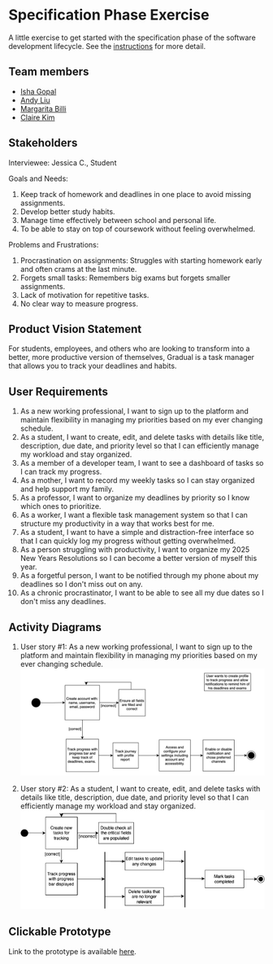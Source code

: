 # Specification Phase Exercise

A little exercise to get started with the specification phase of the software development lifecycle. See the [instructions](instructions.md) for more detail.

## Team members

- [Isha Gopal](https://github.com/ishy04)
- [Andy Liu](https://github.com/andy-612)
- [Margarita Billi](https://github.com/pinkmaggs)
- [Claire Kim](https://github.com/radishsoups)

## Stakeholders

Interviewee: Jessica C., Student

Goals and Needs:

1. Keep track of homework and deadlines in one place to avoid missing assignments.
2. Develop better study habits.
3. Manage time effectively between school and personal life.
4. To be able to stay on top of coursework without feeling overwhelmed.

Problems and Frustrations:

1. Procrastination on assignments: Struggles with starting homework early and often crams at the last minute.
2. Forgets small tasks: Remembers big exams but forgets smaller assignments.
3. Lack of motivation for repetitive tasks.
4. No clear way to measure progress.

## Product Vision Statement

For students, employees, and others who are looking to transform into a better, more productive version of themselves, Gradual is a task manager that allows you to track your deadlines and habits.

## User Requirements

1. As a new working professional, I want to sign up to the platform and maintain flexibility in managing my priorities based on my ever changing schedule.
2. As a student, I want to create, edit, and delete tasks with details like title, description, due date, and priority level so that I can efficiently manage my workload and stay organized.
3. As a member of a developer team, I want to see a dashboard of tasks so I can track my progress.
4. As a mother, I want to record my weekly tasks so I can stay organized and help support my family.
5. As a professor, I want to organize my deadlines by priority so I know which ones to prioritize.
6. As a worker, I want a flexible task management system so that I can structure my productivity in a way that works best for me.
7. As a student, I want to have a simple and distraction-free interface so that I can quickly log my progress without getting overwhelmed.
8. As a person struggling with productivity, I want to organize my 2025 New Years Resolutions so I can become a better version of myself this year.
9. As a forgetful person, I want to be notified through my phone about my deadlines so I don't miss out on any.
10. As a chronic procrastinator, I want to be able to see all my due dates so I don't miss any deadlines.

## Activity Diagrams

1. User story #1: As a new working professional, I want to sign up to the platform and maintain flexibility in managing my priorities based on my ever changing schedule.
   ![UML for User Story 10](https://github.com/software-students-spring2025/1-specification-exercise-bytecraft/blob/main/UML/user_story1.png)

2. User story #2: As a student, I want to create, edit, and delete tasks with details like title, description, due date, and priority level so that I can efficiently manage my workload and stay organized.
   ![UML for User Story 10](https://github.com/software-students-spring2025/1-specification-exercise-bytecraft/blob/main/UML/usr_story10.png)

## Clickable Prototype

Link to the prototype is available [here](https://www.figma.com/proto/el1GstfT48lTYVy1eVUNoC/Bytecraft?node-id=0-1&t=DMk6jFXTHQACMb0l-1).
